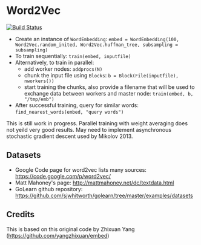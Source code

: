 # Word2Vec

[![Build Status](https://travis-ci.org/tanmaykm/Word2Vec.jl.svg?branch=master)](https://travis-ci.org/tanmaykm/Word2Vec.jl)

- Create an instance of `WordEmbedding`: `embed = WordEmbedding(100, Word2Vec.random_inited, Word2Vec.huffman_tree, subsampling = subsampling)`
- To train sequentially: `train(embed, inputfile)`
- Alternatively, to train in parallel:
    - add worker nodes: `addprocs(N)`
    - chunk the input file using `Blocks`: `b = Block(File(inputfile), nworkers())`
    - start training the chunks, also provide a filename that will be used to exchange data between workers and master node: `train(embed, b, "/tmp/emb")`
- After successful training, query for similar words: `find_nearest_words(embed, "query words")`

This is still work in progress. Parallel training with weight averaging does not yeild very good results. May need to implement asynchronous stochastic gradient descent used by Mikolov 2013.

## Datasets
- Google Code page for word2vec lists many sources: https://code.google.com/p/word2vec/
- Matt Mahoney's page: http://mattmahoney.net/dc/textdata.html
- GoLearn github repository: https://github.com/sjwhitworth/golearn/tree/master/examples/datasets

## Credits
This is based on this original code by Zhixuan Yang (https://github.com/yangzhixuan/embed)
